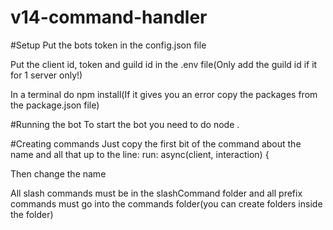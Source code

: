 # v14-command-handler

#Setup
Put the bots token in the config.json file

Put the client id, token and guild id in the .env file(Only add the guild id if it for 1 server only!)

In a terminal do npm install(If it gives you an error copy the packages from the package.json file)

#Running the bot
To start the bot you need to do node .

#Creating commands 
Just copy the first bit of the command about the name and all that up to the line: run: async(client, interaction) {

Then change the name

All slash commands must be in the slashCommand folder and all prefix commands must go into the commands folder(you can create folders inside the folder)

